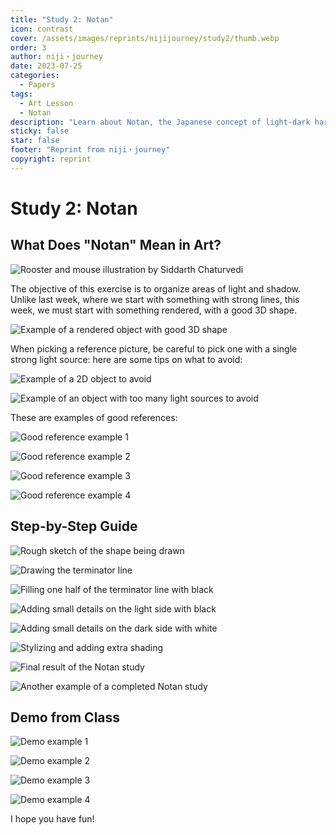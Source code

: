 ```yaml
---
title: "Study 2: Notan"
icon: contrast
cover: /assets/images/reprints/nijijourney/study2/thumb.webp
order: 3
author: niji・journey
date: 2023-07-25
categories:
  - Papers
tags:
  - Art Lesson
  - Notan
description: "Learn about Notan, the Japanese concept of light-dark harmony, and how to apply it in artistic compositions."
sticky: false
star: false
footer: "Reprint from niji・journey"
copyright: reprint
---
```


# Study 2: Notan

## What Does "Notan" Mean in Art?

![Rooster and mouse illustration by Siddarth Chaturvedi](/assets/images/reprints/nijijourney/study2/f7577f87-812e-46b6-83ff-98a24eb59a3e.jpeg)

The objective of this exercise is to organize areas of light and shadow. Unlike last week, where we start with something with strong lines, this week, we must start with something rendered, with a good 3D shape.

![Example of a rendered object with good 3D shape](/assets/images/reprints/nijijourney/study2/5ba21de5-8f85-4fb3-a82a-e7285b167a57.jpeg)

When picking a reference picture, be careful to pick one with a single strong light source: here are some tips on what to avoid:

![Example of a 2D object to avoid](/assets/images/reprints/nijijourney/study2/64752e7c-982b-4511-81f0-7ceb6572ad41.jpeg)

![Example of an object with too many light sources to avoid](/assets/images/reprints/nijijourney/study2/87fd6e6d-eb63-438d-aed3-a2f6f83704e0.jpeg)

These are examples of good references:

![Good reference example 1](/assets/images/reprints/nijijourney/study2/50a4c7c7-ba0e-4589-9787-0536767f164b.jpeg)

![Good reference example 2](/assets/images/reprints/nijijourney/study2/b785175d-589f-4230-a278-8bb851a439f9.jpeg)

![Good reference example 3](/assets/images/reprints/nijijourney/study2/103aad7f-459d-440c-829c-982ee0410478.jpeg)

![Good reference example 4](/assets/images/reprints/nijijourney/study2/c571da90-3739-48a2-82ae-5455b24d34fa.jpeg)

## Step-by-Step Guide

![Rough sketch of the shape being drawn](/assets/images/reprints/nijijourney/study2/63027211-fe2d-48ee-a203-8b7a9e479488.jpeg)

![Drawing the terminator line](/assets/images/reprints/nijijourney/study2/e7251e51-bc29-4835-8d08-83ba1841237f.jpeg)

![Filling one half of the terminator line with black](/assets/images/reprints/nijijourney/study2/a36e7f9c-811e-4d7a-a7d0-dd7a10c1f424.jpeg)

![Adding small details on the light side with black](/assets/images/reprints/nijijourney/study2/9792f98a-46a1-457e-939f-dbbc49042539.jpeg)

![Adding small details on the dark side with white](/assets/images/reprints/nijijourney/study2/70fa2665-fc04-4ad1-80f9-aaa9f0202a34.jpeg)

![Stylizing and adding extra shading](/assets/images/reprints/nijijourney/study2/c6b43f83-66c5-42ea-a0e1-38b384bfe76a.jpeg)

![Final result of the Notan study](/assets/images/reprints/nijijourney/study2/40203fa1-5bca-47e4-ba40-78c46a126237.jpeg)

![Another example of a completed Notan study](/assets/images/reprints/nijijourney/study2/97bb0469-f39c-416f-a9f3-2ea29111a727.jpeg)

## Demo from Class

![Demo example 1](/assets/images/reprints/nijijourney/study2/632a45d0-4782-48da-9d90-3787fb74ea5f.jpeg)

![Demo example 2](/assets/images/reprints/nijijourney/study2/e2b54623-8150-40e7-95a5-29e2e1db8159.jpeg)

![Demo example 3](/assets/images/reprints/nijijourney/study2/a9930cd6-c31f-404c-b2d5-7fcc52810b86.jpeg)

![Demo example 4](/assets/images/reprints/nijijourney/study2/ebbbfa7f-9ef3-4dfd-bd64-b8df195db17d.jpeg)

I hope you have fun!
